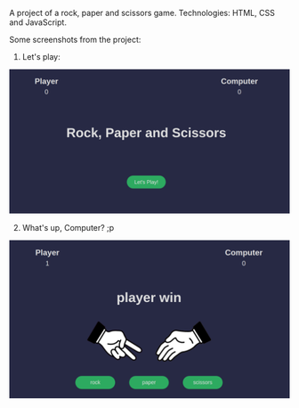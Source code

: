 A project of a rock, paper and scissors game. Technologies: HTML, CSS and JavaScript.

Some screenshots from the project:

1. Let's play:

![screenshot](screenshots/ss1.png)
   
2. What's up, Computer? ;p

![screenshot](screenshots/ss2.png)